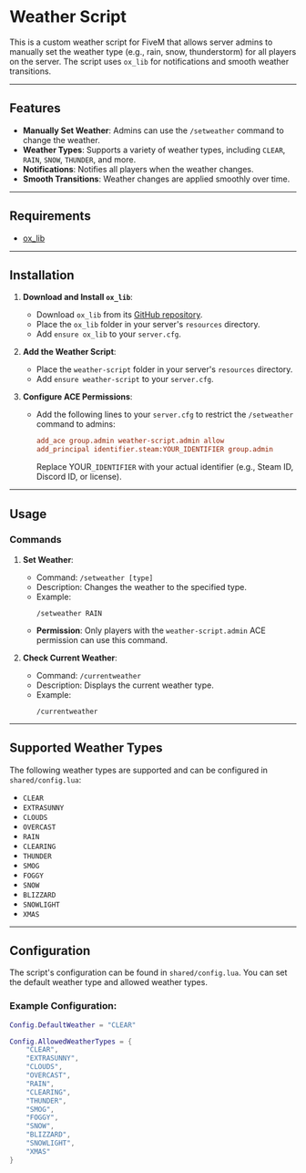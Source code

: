 # Weather Script

This is a custom weather script for FiveM that allows server admins to manually set the weather type (e.g., rain, snow, thunderstorm) for all players on the server. The script uses `ox_lib` for notifications and smooth weather transitions.

---

## Features
- **Manually Set Weather**: Admins can use the `/setweather` command to change the weather.
- **Weather Types**: Supports a variety of weather types, including `CLEAR`, `RAIN`, `SNOW`, `THUNDER`, and more.
- **Notifications**: Notifies all players when the weather changes.
- **Smooth Transitions**: Weather changes are applied smoothly over time.

---

## Requirements
- [ox_lib](https://github.com/overextended/ox_lib)

---

## Installation

1. **Download and Install `ox_lib`**:
   - Download `ox_lib` from its [GitHub repository](https://github.com/overextended/ox_lib).
   - Place the `ox_lib` folder in your server's `resources` directory.
   - Add `ensure ox_lib` to your `server.cfg`.

2. **Add the Weather Script**:
   - Place the `weather-script` folder in your server's `resources` directory.
   - Add `ensure weather-script` to your `server.cfg`.

3. **Configure ACE Permissions**:
   - Add the following lines to your `server.cfg` to restrict the `/setweather` command to admins:
     ```cfg
     add_ace group.admin weather-script.admin allow
     add_principal identifier.steam:YOUR_IDENTIFIER group.admin
     ```
     Replace YOUR`_IDENTIFIER` with your actual identifier (e.g., Steam ID, Discord ID, or license).

---

## Usage

### Commands
1. **Set Weather**:
   - Command: `/setweather [type]`
   - Description: Changes the weather to the specified type.
   - Example:
     ```
     /setweather RAIN
     ```
   - **Permission**: Only players with the `weather-script.admin` ACE permission can use this command.

2. **Check Current Weather**:
   - Command: `/currentweather`
   - Description: Displays the current weather type.
   - Example:
     ```
     /currentweather
     ```

---

## Supported Weather Types
The following weather types are supported and can be configured in `shared/config.lua`:

- `CLEAR`
- `EXTRASUNNY`
- `CLOUDS`
- `OVERCAST`
- `RAIN`
- `CLEARING`
- `THUNDER`
- `SMOG`
- `FOGGY`
- `SNOW`
- `BLIZZARD`
- `SNOWLIGHT`
- `XMAS`

---

## Configuration
The script's configuration can be found in `shared/config.lua`. You can set the default weather type and allowed weather types.

### Example Configuration:
```lua
Config.DefaultWeather = "CLEAR"

Config.AllowedWeatherTypes = {
    "CLEAR",
    "EXTRASUNNY",
    "CLOUDS",
    "OVERCAST",
    "RAIN",
    "CLEARING",
    "THUNDER",
    "SMOG",
    "FOGGY",
    "SNOW",
    "BLIZZARD",
    "SNOWLIGHT",
    "XMAS"
}
